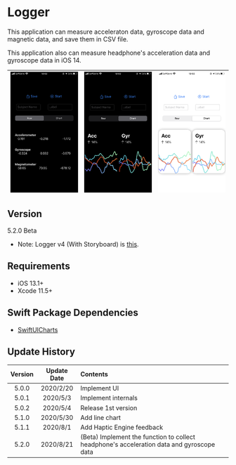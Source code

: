 #  Logger

This application can measure acceleraton data, gyroscope data and magnetic data, and save them in CSV file.

This application also can measure headphone's acceleration data and gyroscope data in iOS 14.


![screen](materials/IMG_3838.PNG) | ![screen_chart](materials/IMG_3837.PNG) | ![screen_chart_light](materials/IMG_3836.PNG)
:-:|:-:|:-:

## Version
5.2.0 Beta


- Note: Logger v4 (With Storyboard) is [this](https://github.com/Shakshi3104/LoggerGit).

## Requirements
- iOS 13.1+
- Xcode 11.5+

## Swift Package Dependencies
- [SwiftUICharts](https://github.com/AppPear/ChartView)

## Update History

|Version|Update Date|Contents|
|:----:|:-------------:|:---------|
|5.0.0|2020/2/20| Implement UI|
|5.0.1|2020/5/3| Implement internals|
|5.0.2|2020/5/4| Release 1st version|
|5.1.0|2020/5/30| Add line chart|
|5.1.1|2020/8/1| Add Haptic Engine feedback|
|5.2.0|2020/8/21| (Beta) Implement the function to collect headphone's acceleration data and gyroscope data|
